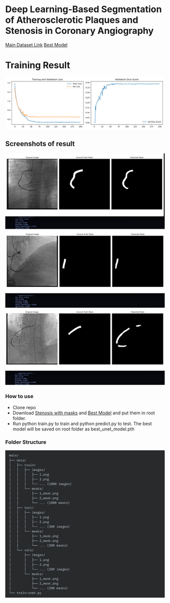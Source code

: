 # Deep Learning-Based Segmentation of Atherosclerotic Plaques and Stenosis in Coronary Angiography

[Main Dataset Link](https://www.kaggle.com/datasets/ahmedaboenaba/coronary-artery-angiograms-zip)
[Best Model](https://drive.google.com/file/d/1ER_K0142FKconjGEXs31KXTMTrNpcCe9/view?usp=sharing)

# Training Result
![App Screenshot](./training_history.png)

## Screenshots of result
![App Screenshot](./assets/1.png)
![App Screenshot](./assets/2.png)
![App Screenshot](./assets/3.png)


### How to use
- Clone repo
- Download [Stenosis with masks](https://drive.google.com/drive/folders/1vDhOoXhMTrZaepK7Ai4rG7Xy23BoR_gV?usp=sharing)  and [Best Model](https://drive.google.com/file/d/1ER_K0142FKconjGEXs31KXTMTrNpcCe9/view?usp=sharing) and put them in root folder. 
- Run python train.py to train and python predict.py to test. The best model will be saved on root folder as best_unet_model.pth
  
### Folder Structure
![App Screenshot](./assets/structure.png)




